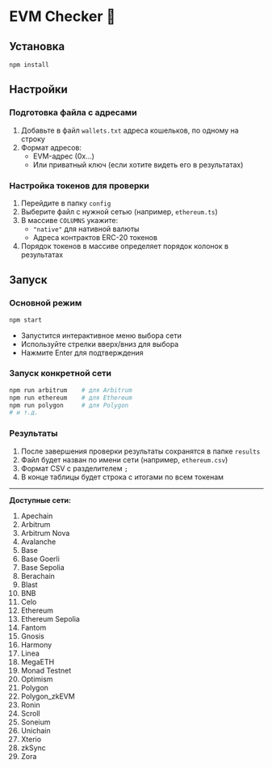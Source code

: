 # EVM Checker 🐆

## Установка

```
npm install
```

## Настройки

### Подготовка файла с адресами
1. Добавьте в файл `wallets.txt` адреса кошельков, по одному на строку
2. Формат адресов:
   - EVM-адрес (0x...)
   - Или приватный ключ (если хотите видеть его в результатах)

### Настройка токенов для проверки
1. Перейдите в папку `config`
2. Выберите файл с нужной сетью (например, `ethereum.ts`)
3. В массиве `COLUMNS` укажите:
   - `"native"` для нативной валюты
   - Адреса контрактов ERC-20 токенов
4. Порядок токенов в массиве определяет порядок колонок в результатах

## Запуск

### Основной режим
```bash
npm start
```
- Запустится интерактивное меню выбора сети
- Используйте стрелки вверх/вниз для выбора
- Нажмите Enter для подтверждения

### Запуск конкретной сети
```bash
npm run arbitrum    # для Arbitrum
npm run ethereum    # для Ethereum
npm run polygon     # для Polygon
# и т.д.
```

### Результаты
1. После завершения проверки результаты сохранятся в папке `results`
2. Файл будет назван по имени сети (например, `ethereum.csv`)
3. Формат CSV с разделителем `;`
4. В конце таблицы будет строка с итогами по всем токенам

---

**Доступные сети:**
1. Apechain
2. Arbitrum
3. Arbitrum Nova
4. Avalanche
5. Base
6. Base Goerli
7. Base Sepolia
8. Berachain
9. Blast
10. BNB
11. Celo
12. Ethereum
13. Ethereum Sepolia
14. Fantom
15. Gnosis
16. Harmony
17. Linea
18. MegaETH
19. Monad Testnet
20. Optimism
21. Polygon
22. Polygon_zkEVM
23. Ronin
24. Scroll
25. Soneium
26. Unichain
27. Xterio
28. zkSync
29. Zora
